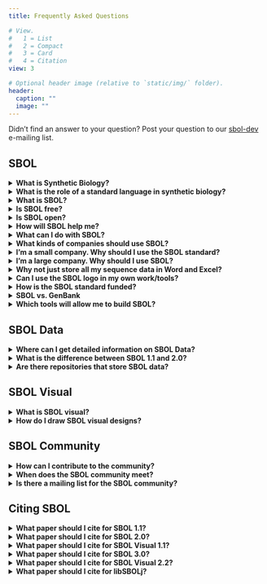 ```yaml
---
title: Frequently Asked Questions

# View.
#   1 = List
#   2 = Compact
#   3 = Card
#   4 = Citation
view: 3

# Optional header image (relative to `static/img/` folder).
header:
  caption: ""
  image: ""
---
```


Didn’t find an answer to your question? Post your question to our [sbol-dev](mailto:sbol-dev@googlegroups.com) e-mailing list.


## SBOL

<details>
  <summary><b>What is Synthetic Biology?</b></summary>
  Synthetic biology is a new frontier in biological research where scientists and engineers design and create living systems to carry out useful tasks. In the last half century, the fundamental biochemical pieces and processes that comprise the phenomena of life have been isolated and studied by scientists in the laboratory. This <b>reductionist</b> approach to molecular biology has yielded enormous insight into the basic molecular units that govern life, such as genes encoded on DNA. Today, a new approach, <b>synthetic biology</b>, is possible in which basic units of biochemistry are re-assembled into new living systems, using platform technologies such as DNA synthesis, genome engineering, simulation tools, and computer-aided-design. In the future, important technologies like solar energy, biofuels, and medicines may be synthesized out of “wetware.”
</details>
<details>
  <summary><b>What is the role of a standard language in synthetic biology?</b></summary>
  Standards decrease friction in markets by reducing the cost of translating data and designs. So commercial entities can concentrate on transacting the goods and services in which they create the most value.
</details>


<details>
  <summary><b>What is SBOL?</b></summary>
  The design process is fundamental to synthetic biology. The SBOL standard empowers and enables a design-oriented, forward-engineering approach for synthetic biology in the following ways:

- Facilitates storage of genetic designs in repositories
- Helps synthetic biologists and genetic engineers electronically exchange designs with each other and with biofabrication centers
- Supports development of Genetic Design Automation (GDA) software tools for synthetic biologists
- Represents hierarchically assembled genetic compositions
- Represents abstract genetic compositions without an explicit nucleotide sequence
- Allows expression of genetic designs in publications and thus aids scientific reproducibility
- Captures elements of a design that move beyond DNA Sequences to include RNA, proteins, small molecules and molecular interactions
- SBOL is extensible to allow other kinds of data to be attached to the core data model. This includes, for example, experimental data, host information and mathematical models
- Introductory slides on SBOL can be found {{% staticref "docs/WhatIsSBOL.pdf" "newtab" %}}here{{% /staticref %}}.
</details>

<details>
  <summary><b>Is SBOL free?</b></summary>
  Yes. SBOL is not patented, has no royalties, and does not cost anything to use.
</details>

<details>
  <summary><b>Is SBOL open?</b></summary>
  SBOL is open source and licensed under the {{% staticref "http://creativecommons.org/licenses/by/4.0/" "newtab" %}}Creative Commons Attribution 4.0 International License{{% /staticref %}}.
</details>

<details>
  <summary><b>How will SBOL help me?</b></summary>
  Using the {{% staticref "/data/" "newtab" %}}SBOL data model{{% /staticref %}} will let you download sequence designs from published experiments. You can retrieve SBOL designs from repositories like {{% staticref "http://synbiohub.org/" "newtab" %}}SynBioHub{{% /staticref %}}, and {{% staticref "https://acs-registry.jbei.org/" "newtab" %}}JBEI-ICE{{% /staticref %}}. Take a look at our applications page to see the {{% staticref "/applications/" "newtab" %}}software tools{{% /staticref %}} that currently support SBOL. If you want to support SBOL data in your tool, take a look at the available programming languages that are available to use in your tool.

You can also express your design using {{% staticref "/visual/" "newtab" %}}SBOL Visual{{% /staticref %}}. If you want to use SBOL visual in your tool, you can download the available SBOL graphical notations {{% staticref "/visual/" "newtab" %}}here{{% /staticref %}}.
  
</details>

<details>
  <summary><b>What can I do with SBOL?</b></summary>
  You can describe the components of a design and the interactions between components like circuit diagrams in the file using {{% staticref "/data/" "newtab" %}}SBOL data{{% /staticref %}}. And you can draw them to prepare publications using {{% staticref "/visual/" "newtab" %}}SBOL Visual{{% /staticref %}}. You can submit genetic designs to include all sequence
information for your paper in one file. You can also attach mathematical models to genetic designs SBOL will let you move your designs and work history between different tools.
</details>

<details>
  <summary><b>What kinds of companies should use SBOL?</b></summary>
  SynBio software companies, DNA synthesis companies, DNA design companies, really any company that makes or uses genetic materials.
</details>

<details>
  <summary><b>I’m a small company. Why should I use the SBOL standard?</b></summary>
  Use of the SBOL standard promotes ease of data access across applications and devices. Which means faster development time with fewer resources required, so you can get to market quickly.
</details>

<details>
  <summary><b>I’m a large company. Why should I use SBOL?</b></summary>
  There are no royalties to pay, and you won’t be sued for using it. Contributes to efficient patent searching. Patented devices can be represented in SBOL, so you can more easily search for comparison to your proposed designs. Use of open standards is also a key element of corporate social responsibility.
</details>

<details>
  <summary><b>Why not just store all my sequence data in Word and Excel?</b></summary>
  Designs in these tools become ambiguous to other people and are not easily read by, and swapped between software applications.
</details>

<details>
  <summary><b>Can I use the SBOL logo in my own work/tools?</b></summary>
  Yes, the SBOL Logo is free to use. You can get the logo here.

We’d be very flattered if you wanted to use it, but if you like us that much, please consider donating or sponsoring
development of SBOL. We’d love to have you. Note, however, that use of the SBOL logo does not convey any kind of endorsement or certification
by sbolstandard.org.
</details>

<details>
  <summary><b>How is the SBOL standard funded?</b></summary>
  SBOL is funded by grants through the National Science Foundation through Collaborative awards #1355909 and #1356401 and EPSRC grant
#EP/J02175X/1. Other sponsorship, support, or endorsements have been provided by the federal agencies, federal research centers,
commercial enterprises, and academic institutions. Please contact the {{% staticref "mailto:sbol-editors@googlegroups.com" "newtab" %}}SBOL Editors{{% /staticref %}} for donation consideration.
</details>

<details>
  <summary><b>SBOL vs. GenBank</b></summary>
  With the emergence of large-scale DNA sequencing technology in the last few decades, there has also emerged a need to manage and share vast amounts of sequence data. For researchers in the biological sciences, the public GenBank database, data standard, and file format has become a familiar friend. However, there are several reasons why the GenBank standard is insufficient for satisfying the needs of synthetic biologists. While the GenBank standard is used to primarily describe sequences that correspond to an existing DNA sample, the SBOL standard promotes forward-engineering of novel sequences. In other words, SBOL makes it easy to assemble novel sequences from DNA components using computer-aided design and genetic design automation. Moreover, SBOL is able to capture elements of intended design about proteins and small molecules for example, as well as the interactions between them.

  Genbank is a great file format for sequences and unstructured annotations. What can you do with SBOL that you can’t with Genbank? Genbank isn’t meant for designs. It will not represent interactions between components, let you specify undefined components, is not modular and won’t describe designs using proteins and small molecules.
</details>

<details>
  <summary><b>Which tools will allow me to build SBOL?</b></summary>
  We have summarize a list of SBOL data and SBOL visual tools that were reported to us {{% staticref "/applications/" "newtab" %}}here{{% /staticref %}}.
</details>

## SBOL Data

<details>
  <summary><b>Where can I get detailed information on SBOL Data?</b></summary>
  SBOL is described in detail in the current {{% staticref "/data/" "newtab" %}}SBOL specification{{% /staticref %}}.
</details>

<details>
  <summary><b>What is the difference between SBOL 1.1 and 2.0?</b></summary>
  SBOL 1.1 provides users with the ability to specify the structure of their designs. SBOL 2.0 improves upon the expressibility by adding the ability to specify function. More details of the differences can be found by reading the specifications for SBOL 1.1 and SBOL 2.0.
</details>

<details>
  <summary><b>Are there repositories that store SBOL data?</b></summary>
  Yes, there are several repositories. For instance, the {{% staticref "https://synbiohub.org/" "newtab" %}}SynBioHub{{% /staticref %}} and {{% staticref "https://public-registry.jbei.org/" "newtab" %}}JBEI ICE{{% /staticref %}}. You can have a look at the current repositories that have been reported to us {{% staticref "/applications/" "newtab" %}}here{{% /staticref %}}.
</details>

## SBOL Visual

<details>
  <summary><b>What is SBOL visual?</b></summary>
  SBOL visual is a uniform way to draw diagrams of synthetic biology designs. Currently, these designs are depicted at the genetic level.
</details>

<details>
  <summary><b>How do I draw SBOL visual designs?</b></summary>
  There are a couple of SBOL visual software tools that you can use to draw SBOL visual glyphs such as {{% staticref "http://visbol.org/" "newtab" %}}VisBOL{{% /staticref %}}, {{% staticref "https://github.com/SynBioDex/SBOLDesigner/releases" "newtab" %}}SBOLDesigner{{% /staticref %}}, and {{% staticref "http://pigeon.synbiotools.org/" "newtab" %}}PigeonCAD{{% /staticref %}}. You can view a full list of SBOL visual tools that we have recorded {{% staticref "/applications/" "newtab" %}}here{{% /staticref %}}.
</details>

## SBOL Community

<details>
  <summary><b>How can I contribute to the community?</b></summary>
  More information can be found {{% staticref "/contact/" "newtab" %}}here{{% /staticref %}}.
</details>

<details>
  <summary><b>When does the SBOL community meet?</b></summary>
  The SBOL community meets approximately every 6 months. A list of previous and upcoming meetings can be found {{% staticref "/community-meetings/" "newtab" %}}here{{% /staticref %}}.
</details>

<details>
  <summary><b>Is there a mailing list for the SBOL community?</b></summary>
Yes, there are three!

Detailed discussions about the SBOL specification are generally conducted through sbol-dev@googlegroups.com. The archives for this list can be accessed {{% staticref "https://groups.google.com/forum/?hl=en#!forum/sbol-dev" "newtab" %}}here{{% /staticref %}}. To join the mailing list, email the {{% staticref "/contact/" "newtab" %}}SBOL Editors{{% /staticref %}}.

Subscribe to sbol-announce@googlegroups.com if you would like to keep informed about developments in the SBOL community. Feel free to post to this email list as well if you have your own SBOL related announcements you would like to make.

Questions related to SBOL Data or SBOL Visual usage can be sent to sbol-users@googlegroups.com.


</details>

## Citing SBOL

<details>
  <summary><b>What paper should I cite for SBOL 1.1?</b></summary>
  M. Galdzicki, K. Clancy, E. Oberortner, M. Pocock, J. Quinn, C. Rodriguez, N. Roehner, M. L. Wilson, L. Adam, C. Anderson, B. Bartley, J. Beal, D. Chandran, J. Chen, D. Densmore, D. Endy, R. Grünberg, J. Hallinan, N.J. Hillson, J. D. Johnson, A. Kuchinsky, M. Lux, G. Misirli, J. Peccoud, H. Plahar, E. Sirin, G.B Stan, A. Villalobos, A. Wipat, J. Gennari, C. Myers, and H. Sauro. “The Synthetic Biology Open Language (SBOL) provides a community standard for communicating designs in synthetic biology,” Nature Biotechnology, vol. 32, pp. 545-550, Jun. 2014. doi:10.1038/nbt.2891
</details>

<details>
  <summary><b>What paper should I cite for SBOL 2.0?</b></summary>
  <u>General description:</u>

  N. Roehner, J. Beal, K. Clancy, B. Bartley, G. Misirli, R. Grunberg, E. Oberortner, M. Pocock, M. Bissell, C. Madsen, T. Nguyen, M. Zhang, Z. Zhang, Z. Zundel, D. Densmore, J. Gennari, A. Wipat, H. Sauro, and C. Myers. “Sharing structure and function in biological design with SBOL 2.0,” ACS Synthetic Biology, vol. 5, no. 6, pp. 498-506, Apr. 2016. doi: 10.1021/acssynbio.5b00215

  <u>Detailed specification:</u>

  B. Bartley, J. Beal, K. Clancy, N. Hillson, G. Misirli, N. Roehner, H. Sauro, E. Oberortner, C. Madsen, M. Pocock, A. Wipat, T. Nguyen, Z. Zhang, C. Myers, J. Gennari, and M. Bissell. “Synthetic Biology Open Language (SBOL) Version 2.0.0,” Journal of Integrative Bioinformatics, vol. 12, no. 2, pp. 272, Sep. 2015. doi: 10.2390/biecoll-jib-2015-272.
</details>

<details>
  <summary><b>What paper should I cite for SBOL Visual 1.1?</b></summary>
  J. Y. Quinn, R. S. Cox, A. Adler, J. Beal, S. Bhatia, Y. Cai, J. Chen, K. Clancy, M. Galdzicki, N. J. Hillson, N. L. Novère, A.J. Maheshwari, J. A. McLaughlin, C. Myers, P. Umesh, M. Pocock, C. Rodriguez, L. Soldatova, G.B. Stan, N. Swainston, A. Wipat, and H. Sauro. “SBOL Visual: A Graphical Language for Genetic Designs,” PLoS Biol, vol. 13, no. 12, Dec. 2015.doi:10.1371/journal.pbio.1002310
</details>

<details>
  <summary><b>What paper should I cite for SBOL 3.0?</b></summary>
  Hasan Baig, Pedro Fontanarrosa, Vishwesh Kulkarni, James McLaughlin, Prashant Vaidyanathan, Chris Myers, Bryan Bartley, Jacob Beal, Matthew Crowther, Thomas Gorochowski, Raik Grünberg, Goksel Misirli, Ernst Oberortner, James Scott-Brown, Anil Wipat. "Synthetic biology open language (SBOL) version 3.0. 0." Journal of integrative bioinformatics. 2020 Jun 25;1(ahead-of-print).
</details>

<details>
  <summary><b>What paper should I cite for SBOL Visual 2.2?</b></summary>
  Hasan Baig, Pedro Fontanarossa, Vishwesh Kulkarni, James McLaughlin, Prashant Vaidyanathan, Bryan Bartley, Swapnil Bhatia, Shyam Bhakta, Michael Bissell, Kevin Clancy, Robert Sidney Cox, Angel Goñi Moreno, Thomas Gorochowski, Raik Grunberg, Augustin Luna, Curtis Madsen, Goksel Misirli, Tramy Nguyen, Nicolas Le Novere, Zachary Palchick, Matthew Pocock, Nicholas Roehner, Herbert Sauro, James Scott-Brown, John T Sexton, Guy-Bart Stan, Jeffrey J Tabor, Marta Vazquez Vilar, Christopher A Voigt, Anil Wipat, David Zong, Zach Zundel, Jacob Beal, Chris Myers, "Synthetic biology open language visual (SBOL visual) Version 2.2". Journal of integrative bioinformatics. 2020 Jun 10;1(ahead-of-print).
</details>

<details>
  <summary><b>What paper should I cite for libSBOLj?</b></summary>
  Z. Zhang, T. Nguyen, N. Roehner, G. Misirli, M. Pocock, E. Oberortner, M. Samineni, Z. Zundel, J. Beal, K. Clancy, A. Wipat, and C. Myers. “libSBOLj 2.0: A Java Library to Support SBOL 2.0,” IEEE Life Sciences Letters, vol. 1, no. 4, pp. 34-37, Mar. 2016. doi:{{% staticref "http://dx.doi.org/10.1109/LLS.2016.2546546" "newtab" %}}10.1109/LLS.2016.2546546{{% /staticref %}} 
</details>